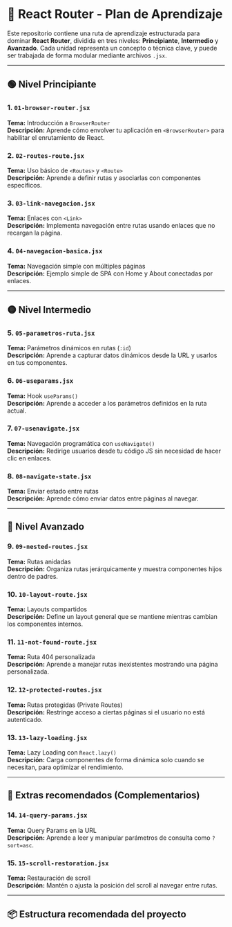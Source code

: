 # 📘 React Router - Plan de Aprendizaje

Este repositorio contiene una ruta de aprendizaje estructurada para dominar **React Router**, dividida en tres niveles: **Principiante**, **Intermedio** y **Avanzado**. Cada unidad representa un concepto o técnica clave, y puede ser trabajada de forma modular mediante archivos `.jsx`.

---

## 🟢 Nivel Principiante

### 1. `01-browser-router.jsx`
**Tema:** Introducción a `BrowserRouter`  
**Descripción:** Aprende cómo envolver tu aplicación en `<BrowserRouter>` para habilitar el enrutamiento de React.

### 2. `02-routes-route.jsx`
**Tema:** Uso básico de `<Routes>` y `<Route>`  
**Descripción:** Aprende a definir rutas y asociarlas con componentes específicos.

### 3. `03-link-navegacion.jsx`
**Tema:** Enlaces con `<Link>`  
**Descripción:** Implementa navegación entre rutas usando enlaces que no recargan la página.

### 4. `04-navegacion-basica.jsx`
**Tema:** Navegación simple con múltiples páginas  
**Descripción:** Ejemplo simple de SPA con Home y About conectadas por enlaces.

---

## 🟡 Nivel Intermedio

### 5. `05-parametros-ruta.jsx`
**Tema:** Parámetros dinámicos en rutas (`:id`)  
**Descripción:** Aprende a capturar datos dinámicos desde la URL y usarlos en tus componentes.

### 6. `06-useparams.jsx`
**Tema:** Hook `useParams()`  
**Descripción:** Aprende a acceder a los parámetros definidos en la ruta actual.

### 7. `07-usenavigate.jsx`
**Tema:** Navegación programática con `useNavigate()`  
**Descripción:** Redirige usuarios desde tu código JS sin necesidad de hacer clic en enlaces.

### 8. `08-navigate-state.jsx`
**Tema:** Enviar estado entre rutas  
**Descripción:** Aprende cómo enviar datos entre páginas al navegar.

---

## 🔴 Nivel Avanzado

### 9. `09-nested-routes.jsx`
**Tema:** Rutas anidadas  
**Descripción:** Organiza rutas jerárquicamente y muestra componentes hijos dentro de padres.

### 10. `10-layout-route.jsx`
**Tema:** Layouts compartidos  
**Descripción:** Define un layout general que se mantiene mientras cambian los componentes internos.

### 11. `11-not-found-route.jsx`
**Tema:** Ruta 404 personalizada  
**Descripción:** Aprende a manejar rutas inexistentes mostrando una página personalizada.

### 12. `12-protected-routes.jsx`
**Tema:** Rutas protegidas (Private Routes)  
**Descripción:** Restringe acceso a ciertas páginas si el usuario no está autenticado.

### 13. `13-lazy-loading.jsx`
**Tema:** Lazy Loading con `React.lazy()`  
**Descripción:** Carga componentes de forma dinámica solo cuando se necesitan, para optimizar el rendimiento.

---

## 🧠 Extras recomendados (Complementarios)

### 14. `14-query-params.jsx`
**Tema:** Query Params en la URL  
**Descripción:** Aprende a leer y manipular parámetros de consulta como `?sort=asc`.

### 15. `15-scroll-restoration.jsx`
**Tema:** Restauración de scroll  
**Descripción:** Mantén o ajusta la posición del scroll al navegar entre rutas.

---

## 📦 Estructura recomendada del proyecto